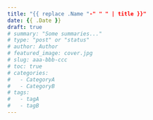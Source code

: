 ```yaml
---
title: "{{ replace .Name "-" " " | title }}"
date: {{ .Date }}
draft: true
# summary: "Some summaries..."
# type: "post" or "status"
# author: Author
# featured_image: cover.jpg
# slug: aaa-bbb-ccc
# toc: true
# categories:
#   - CategoryA
#   - CategoryB
# tags:
#   - tagA
#   - tagB
---
```


